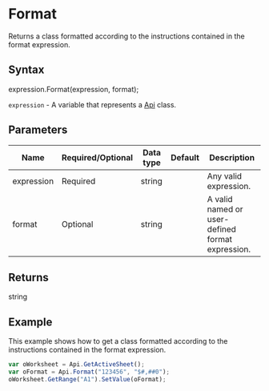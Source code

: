 # Format

Returns a class formatted according to the instructions contained in the format expression.

## Syntax

expression.Format(expression, format);

`expression` - A variable that represents a [Api](../Api.md) class.

## Parameters

| **Name** | **Required/Optional** | **Data type** | **Default** | **Description** |
| ------------- | ------------- | ------------- | ------------- | ------------- |
| expression | Required | string |  | Any valid expression. |
| format | Optional | string |  | A valid named or user-defined format expression. |

## Returns

string

## Example

This example shows how to get a class formatted according to the instructions contained in the format expression.

```javascript
var oWorksheet = Api.GetActiveSheet();
var oFormat = Api.Format("123456", "$#,##0");
oWorksheet.GetRange("A1").SetValue(oFormat);
```
